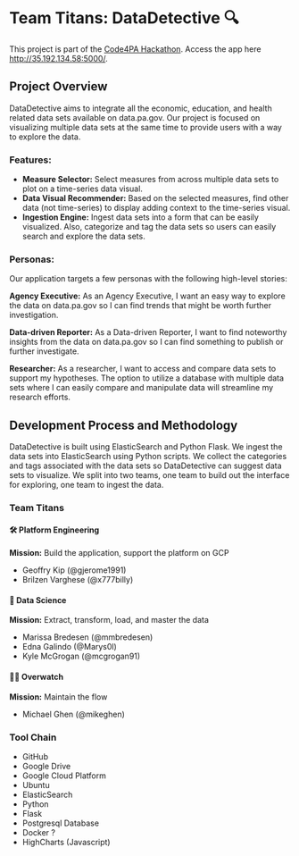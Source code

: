 # Team Titans: DataDetective :mag:
This project is part of the [Code4PA Hackathon](https://www.code4pa.tech/).
Access the app here http://35.192.134.58:5000/.

## Project Overview
DataDetective aims to integrate all the economic, education, and health related data sets available on data.pa.gov. Our project is focused on visualizing multiple data sets at the same time to provide users with a way to explore the data.

### Features:
* **Measure Selector:** Select measures from across multiple data sets to plot on a time-series data visual.
* **Data Visual Recommender:** Based on the selected measures, find other data (not time-series) to display adding context to the time-series visual.
* **Ingestion Engine:** Ingest data sets into a form that can be easily visualized. Also, categorize and tag the data sets so users can easily search and explore the data sets.

### Personas:
Our application targets a few personas with the following high-level stories:

**Agency Executive:** As an Agency Executive, I want an easy way to explore the data on data.pa.gov so I can find trends that might be worth further investigation.

**Data-driven Reporter:** As a Data-driven Reporter, I want to find noteworthy insights from the data on data.pa.gov so I can find something to publish or further investigate.

**Researcher:** As a researcher, I want to access and compare data sets to support my hypotheses. The option to utilize a database with multiple data sets where I can easily compare and manipulate data will streamline my research efforts. 

## Development Process and Methodology
DataDetective is built using ElasticSearch and Python Flask. We ingest the data sets into ElasticSearch using Python scripts. We collect the categories and tags associated with the data sets so DataDetective can suggest data sets to visualize. We split into two teams, one team to build out the interface for exploring, one team to ingest the data.

### Team Titans
#### :hammer_and_wrench: Platform Engineering
**Mission:** Build the application, support the platform on GCP
* Geoffry Kip (@gjerome1991)
* Brilzen Varghese (@x777billy)

#### :microscope: Data Science
**Mission:** Extract, transform, load, and master the data
* Marissa Bredesen (@mmbredesen)
* Edna Galindo (@Marys0l)
* Kyle McGrogan (@mcgrogan91)

#### :construction_worker_man: Overwatch
**Mission:** Maintain the flow
* Michael Ghen (@mikeghen)

### Tool Chain
* GitHub
* Google Drive
* Google Cloud Platform
* Ubuntu
* ElasticSearch
* Python
* Flask
* Postgresql Database
* Docker ?
* HighCharts (Javascript)
